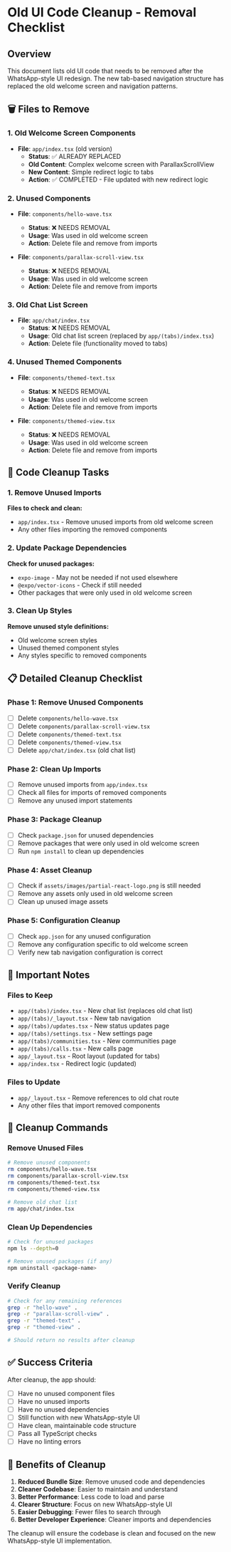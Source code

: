# Old UI Code Cleanup - Removal Checklist

## Overview

This document lists old UI code that needs to be removed after the WhatsApp-style UI redesign. The new tab-based navigation structure has replaced the old welcome screen and navigation patterns.

## 🗑️ Files to Remove

### 1. Old Welcome Screen Components

- **File**: `app/index.tsx` (old version)
  - **Status**: ✅ ALREADY REPLACED
  - **Old Content**: Complex welcome screen with ParallaxScrollView
  - **New Content**: Simple redirect logic to tabs
  - **Action**: ✅ COMPLETED - File updated with new redirect logic

### 2. Unused Components

- **File**: `components/hello-wave.tsx`

  - **Status**: ❌ NEEDS REMOVAL
  - **Usage**: Was used in old welcome screen
  - **Action**: Delete file and remove from imports

- **File**: `components/parallax-scroll-view.tsx`
  - **Status**: ❌ NEEDS REMOVAL
  - **Usage**: Was used in old welcome screen
  - **Action**: Delete file and remove from imports

### 3. Old Chat List Screen

- **File**: `app/chat/index.tsx`
  - **Status**: ❌ NEEDS REMOVAL
  - **Usage**: Old chat list screen (replaced by `app/(tabs)/index.tsx`)
  - **Action**: Delete file (functionality moved to tabs)

### 4. Unused Themed Components

- **File**: `components/themed-text.tsx`

  - **Status**: ❌ NEEDS REMOVAL
  - **Usage**: Was used in old welcome screen
  - **Action**: Delete file and remove from imports

- **File**: `components/themed-view.tsx`
  - **Status**: ❌ NEEDS REMOVAL
  - **Usage**: Was used in old welcome screen
  - **Action**: Delete file and remove from imports

## 🔧 Code Cleanup Tasks

### 1. Remove Unused Imports

**Files to check and clean:**

- `app/index.tsx` - Remove unused imports from old welcome screen
- Any other files importing the removed components

### 2. Update Package Dependencies

**Check for unused packages:**

- `expo-image` - May not be needed if not used elsewhere
- `@expo/vector-icons` - Check if still needed
- Other packages that were only used in old welcome screen

### 3. Clean Up Styles

**Remove unused style definitions:**

- Old welcome screen styles
- Unused themed component styles
- Any styles specific to removed components

## 📋 Detailed Cleanup Checklist

### Phase 1: Remove Unused Components

- [ ] Delete `components/hello-wave.tsx`
- [ ] Delete `components/parallax-scroll-view.tsx`
- [ ] Delete `components/themed-text.tsx`
- [ ] Delete `components/themed-view.tsx`
- [ ] Delete `app/chat/index.tsx` (old chat list)

### Phase 2: Clean Up Imports

- [ ] Remove unused imports from `app/index.tsx`
- [ ] Check all files for imports of removed components
- [ ] Remove any unused import statements

### Phase 3: Package Cleanup

- [ ] Check `package.json` for unused dependencies
- [ ] Remove packages that were only used in old welcome screen
- [ ] Run `npm install` to clean up dependencies

### Phase 4: Asset Cleanup

- [ ] Check if `assets/images/partial-react-logo.png` is still needed
- [ ] Remove any assets only used in old welcome screen
- [ ] Clean up unused image assets

### Phase 5: Configuration Cleanup

- [ ] Check `app.json` for any unused configuration
- [ ] Remove any configuration specific to old welcome screen
- [ ] Verify new tab navigation configuration is correct

## 🚨 Important Notes

### Files to Keep

- `app/(tabs)/index.tsx` - New chat list (replaces old chat list)
- `app/(tabs)/_layout.tsx` - New tab navigation
- `app/(tabs)/updates.tsx` - New status updates page
- `app/(tabs)/settings.tsx` - New settings page
- `app/(tabs)/communities.tsx` - New communities page
- `app/(tabs)/calls.tsx` - New calls page
- `app/_layout.tsx` - Root layout (updated for tabs)
- `app/index.tsx` - Redirect logic (updated)

### Files to Update

- `app/_layout.tsx` - Remove references to old chat route
- Any other files that import removed components

## 🧹 Cleanup Commands

### Remove Unused Files

```bash
# Remove unused components
rm components/hello-wave.tsx
rm components/parallax-scroll-view.tsx
rm components/themed-text.tsx
rm components/themed-view.tsx

# Remove old chat list
rm app/chat/index.tsx
```

### Clean Up Dependencies

```bash
# Check for unused packages
npm ls --depth=0

# Remove unused packages (if any)
npm uninstall <package-name>
```

### Verify Cleanup

```bash
# Check for any remaining references
grep -r "hello-wave" .
grep -r "parallax-scroll-view" .
grep -r "themed-text" .
grep -r "themed-view" .

# Should return no results after cleanup
```

## ✅ Success Criteria

After cleanup, the app should:

- [ ] Have no unused component files
- [ ] Have no unused imports
- [ ] Have no unused dependencies
- [ ] Still function with new WhatsApp-style UI
- [ ] Have clean, maintainable code structure
- [ ] Pass all TypeScript checks
- [ ] Have no linting errors

## 🎯 Benefits of Cleanup

1. **Reduced Bundle Size**: Remove unused code and dependencies
2. **Cleaner Codebase**: Easier to maintain and understand
3. **Better Performance**: Less code to load and parse
4. **Clearer Structure**: Focus on new WhatsApp-style UI
5. **Easier Debugging**: Fewer files to search through
6. **Better Developer Experience**: Cleaner imports and dependencies

The cleanup will ensure the codebase is clean and focused on the new WhatsApp-style UI implementation.
